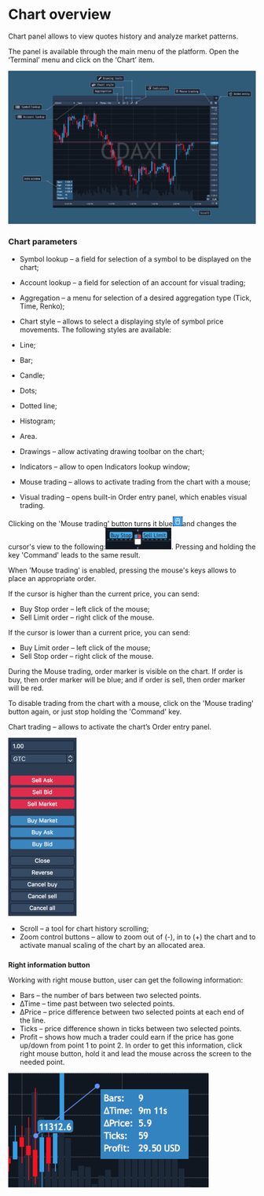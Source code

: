 # Chart overview

Chart panel allows to view quotes history and analyze market patterns.

The panel is available through the main menu of the platform. Open the ‘Terminal’ menu and click on the ‘Chart’ item.

![](../../../.gitbook/assets/test-chart.png)

### Chart parameters

* Symbol lookup – a field for selection of a symbol to be displayed on the chart;
* Account lookup – a field for selection of an account for visual trading;
* Aggregation – a menu for selection of a desired aggregation type \(Tick, Time, Renko\);
*  Chart style – allows to select a displaying style of symbol price movements. The following styles are available:

  * Line;
  * Bar;
  * Candle;
  * Dots;
  * Dotted line;
  * Histogram;
  * Area.

* Drawings – allow activating drawing toolbar on the chart;
* Indicators – allow to open Indicators lookup window;
* Mouse trading – allows to activate trading from the chart with a mouse;
* Visual trading – opens built-in Order entry panel, which enables visual trading.

Clicking on the 'Mouse trading' button turns it blue![](../../../.gitbook/assets/mouse-small.png)and changes the cursor's view to the following:![](../../../.gitbook/assets/mouse-trading-small.png). 
Pressing and holding the key 'Command' leads to the same result. 

When 'Mouse trading' is enabled, pressing the mouse's keys allows to place an appropriate order.

If the cursor is higher than the current price, you can send:

* Buy Stop order – left click of the mouse;
* Sell Limit order – right click of the mouse.

If the cursor is lower than a current price, you can send:

* Buy Limit order – left click of the mouse;
* Sell Stop order – right click of the mouse.

During the Mouse trading, order marker is visible on the chart. If order is buy, then order marker will be blue; and if order is sell, then order marker will be red.

To disable trading from the chart with a mouse, click on the 'Mouse trading' button again, or just stop holding the 'Command' key.

Chart trading – allows to activate the chart’s Order entry panel.

![](../../../.gitbook/assets/oe-small.png)

* Scroll – a tool for chart history scrolling;
* Zoom control buttons – allow to zoom out of \(-\), in to \(+\) the chart and to activate manual scaling of the chart by an allocated area.

### 
**Right information button**

Working with right mouse button, user can get the following information:

* Bars – the number of bars between two selected points.
* ∆Time – time past between two selected points.
* ∆Price – price difference between two selected points at each end of the line.
* Ticks – price difference shown in ticks between two selected points.
* Profit – shows how much a trader could earn if the price has gone up/down from point 1 to point 2. In order to get this information, click right mouse button, hold it and lead the mouse across the screen to the needed point.

![](../../../.gitbook/assets/right-button.png)

